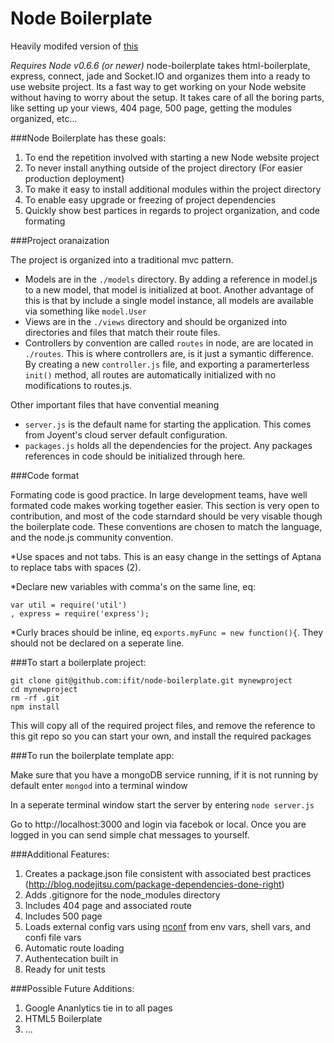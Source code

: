 Node Boilerplate 
=================

Heavily modifed version of [this](https://github.com/robrighter/node-boilerplate)

*Requires Node v0.6.6 (or newer)*
node-boilerplate takes html-boilerplate, express, connect, jade and Socket.IO and organizes them into a ready to use website project. Its a fast way to get working on your Node website without having to worry about the setup. It takes care of all the boring parts, like setting up your views, 404 page, 500 page, getting the modules organized, etc... 

###Node Boilerplate has these goals:

1. To end the repetition involved with starting a new Node website project
2. To never install anything outside of the project directory (For easier production deployment)
3. To make it easy to install additional modules within the project directory
4. To enable easy upgrade or freezing of project dependencies  
5. Quickly show best partices in regards to project organization, and code formating

###Project oranaization

The project is organized into a traditional mvc pattern.  

- Models are in the `./models` directory.  By adding a reference in model.js to a new model, that model is initialized at boot.  Another advantage of this is that by include a single model instance, all models are available via something like `model.User`
- Views are in the `./views` directory and should be organized into directories and files that match their route files.
- Controllers by convention are called `routes` in node, are are located in `./routes`.  This is where controllers are, is it just a symantic difference.  By creating a new `controller.js` file, and exporting a paramerterless `init()` method, all routes are automatically initialized with no modifications to routes.js.

Other important files that have convential meaning

- `server.js` is the default name for starting the application.  This comes from Joyent's cloud server default configuration.
- `packages.js` holds all the dependencies for the project.  Any packages references in code should be initialized through here.

###Code format

Formating code is good practice.  In large development teams, have well formated code makes working together easier.  This section is very open to contribution, and most of the code starndard should be very visable though the boilerplate code.  These conventions are chosen to match the language, and the node.js community convention.

*Use spaces and not tabs.  This is an easy change in the settings of Aptana to replace tabs with spaces (2).

*Declare new variables with comma's on the same line, eq:

    var util = require('util')
    , express = require('express');

*Curly braces should be inline, eq `exports.myFunc = new function(){`. They should not be declared on a seperate line.

###To start a boilerplate project:
    
    git clone git@github.com:ifit/node-boilerplate.git mynewproject
    cd mynewproject
    rm -rf .git
    npm install
    
This will copy all of the required project files, and remove the reference to this git repo so you can start your own, and install the required packages


###To run the boilerplate template app:

Make sure that you have a mongoDB service running, if it is not running by default enter `mongod` into a terminal window

In a seperate terminal window start the server by entering `node server.js`

Go to http://localhost:3000 and login via facebok or local.  Once you are logged in you can send simple chat messages to yourself.


###Additional Features:

1. Creates a package.json file consistent with associated best practices (http://blog.nodejitsu.com/package-dependencies-done-right)
2. Adds .gitignore for the node_modules directory
3. Includes 404 page and associated route
4. Includes 500 page
5. Loads external config vars using [nconf](https://github.com/flatiron/nconf) from env vars, shell vars, and confi file vars
6. Automatic route loading
7. Authentecation built in
8. Ready for unit tests

###Possible Future Additions:

1. Google Ananlytics tie in to all pages
2. HTML5 Boilerplate
3. ...